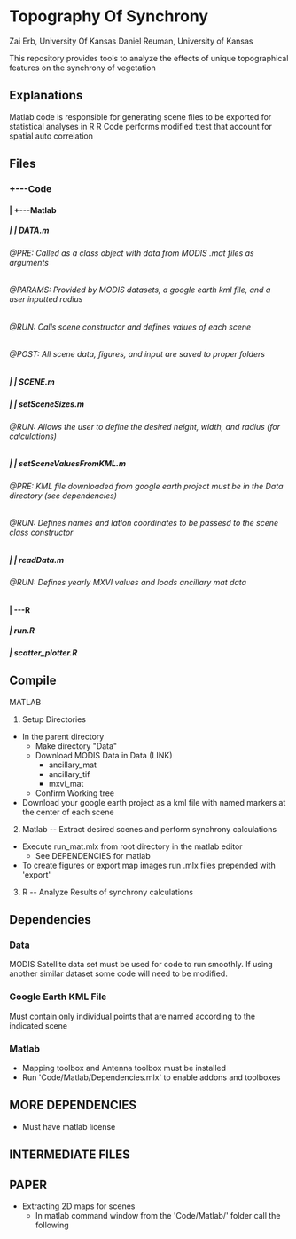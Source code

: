 # Topography Of Synchrony

Zai Erb, University Of Kansas
Daniel Reuman, University of Kansas

This repository provides tools to analyze the effects of unique topographical
features on the synchrony of vegetation

## Explanations
Matlab code is responsible for generating scene files to be exported for statistical analyses in R
R Code performs modified ttest that account for spatial auto correlation 

## Files
### +---Code
#### |   +---Matlab
##### |   |       DATA.m
###### @PRE: Called as a class object with data from MODIS .mat files as arguments
###### @PARAMS: Provided by MODIS datasets, a google earth kml file, and a user inputted radius
###### @RUN: Calls scene constructor and defines values of each scene
###### @POST: All scene data, figures, and input are saved to proper folders

##### |   |       SCENE.m
##### |   |       setSceneSizes.m
###### @RUN: Allows the user to define the desired height, width, and radius (for calculations)
##### |   |       setSceneValuesFromKML.m
###### @PRE: KML file downloaded from google earth project must be in the Data directory (see dependencies)
###### @RUN: Defines names and latlon coordinates to be passesd to the scene class constructor
##### |   |       readData.m
###### @RUN: Defines yearly MXVI values and loads ancillary mat data 



#### |   \---R
##### |           run.R
##### |           scatter_plotter.R

## Compile
MATLAB
1. Setup Directories
  - In the parent directory
    - Make directory "Data"
    - Download MODIS Data in Data (LINK)
      - ancillary_mat
      - ancillary_tif
      - mxvi_mat
    - Confirm Working tree
  - Download your google earth project as a kml file with named markers at the
    center of each scene


2. Matlab -- Extract desired scenes and perform synchrony calculations
  - Execute run_mat.mlx from root directory in the matlab editor
    - See DEPENDENCIES for matlab
  - To create figures or export map images run .mlx files prepended with 'export'

3. R -- Analyze Results of synchrony calculations


## Dependencies

### Data
MODIS Satellite data set must be used for code to run smoothly. If using another
similar dataset some code will need to be modified.

### Google Earth KML File
Must contain only individual points that are named according to the indicated
scene

### Matlab
- Mapping toolbox and Antenna toolbox must be installed
- Run 'Code/Matlab/Dependencies.mlx' to enable addons and toolboxes


## MORE DEPENDENCIES

- Must have matlab license

## INTERMEDIATE FILES


## PAPER  ##
- Extracting 2D maps for scenes
  - In matlab command window from the 'Code/Matlab/' folder call the following